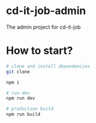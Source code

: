 # cd-it-job-admin
The admin project for cd-it-job

# How to start?

```bash
# clone and install dependencies
git clone

npm i

# run dev
npm run dev

# production build
npm run build
```
